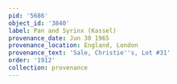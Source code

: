 ```yaml
---
pid: '5686'
object_id: '3840'
label: Pan and Syrinx (Kassel)
provenance_date: Jun 30 1965
provenance_location: England, London
provenance_text: 'Sale, Christie''s, Lot #31'
order: '1912'
collection: provenance
---
```

